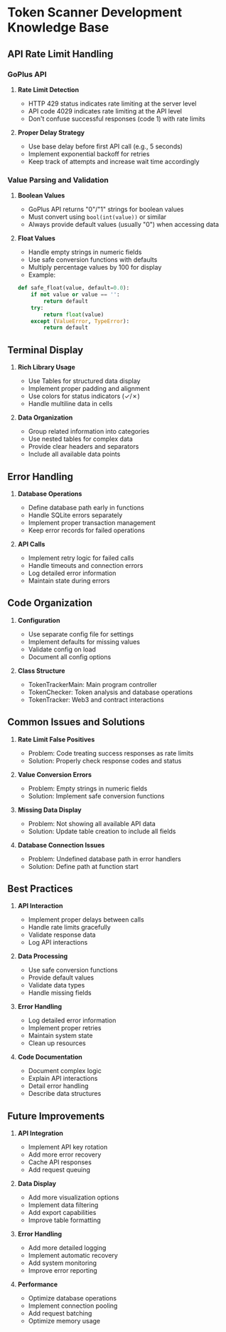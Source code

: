 # Token Scanner Development Knowledge Base

## API Rate Limit Handling

### GoPlus API
1. **Rate Limit Detection**
   - HTTP 429 status indicates rate limiting at the server level
   - API code 4029 indicates rate limiting at the API level
   - Don't confuse successful responses (code 1) with rate limits

2. **Proper Delay Strategy**
   - Use base delay before first API call (e.g., 5 seconds)
   - Implement exponential backoff for retries
   - Keep track of attempts and increase wait time accordingly

### Value Parsing and Validation

1. **Boolean Values**
   - GoPlus API returns "0"/"1" strings for boolean values
   - Must convert using `bool(int(value))` or similar
   - Always provide default values (usually "0") when accessing data

2. **Float Values**
   - Handle empty strings in numeric fields
   - Use safe conversion functions with defaults
   - Multiply percentage values by 100 for display
   - Example:
   ```python
   def safe_float(value, default=0.0):
       if not value or value == '':
           return default
       try:
           return float(value)
       except (ValueError, TypeError):
           return default
   ```

## Terminal Display

1. **Rich Library Usage**
   - Use Tables for structured data display
   - Implement proper padding and alignment
   - Use colors for status indicators (✓/✗)
   - Handle multiline data in cells

2. **Data Organization**
   - Group related information into categories
   - Use nested tables for complex data
   - Provide clear headers and separators
   - Include all available data points

## Error Handling

1. **Database Operations**
   - Define database path early in functions
   - Handle SQLite errors separately
   - Implement proper transaction management
   - Keep error records for failed operations

2. **API Calls**
   - Implement retry logic for failed calls
   - Handle timeouts and connection errors
   - Log detailed error information
   - Maintain state during errors

## Code Organization

1. **Configuration**
   - Use separate config file for settings
   - Implement defaults for missing values
   - Validate config on load
   - Document all config options

2. **Class Structure**
   - TokenTrackerMain: Main program controller
   - TokenChecker: Token analysis and database operations
   - TokenTracker: Web3 and contract interactions

## Common Issues and Solutions

1. **Rate Limit False Positives**
   - Problem: Code treating success responses as rate limits
   - Solution: Properly check response codes and status

2. **Value Conversion Errors**
   - Problem: Empty strings in numeric fields
   - Solution: Implement safe conversion functions

3. **Missing Data Display**
   - Problem: Not showing all available API data
   - Solution: Update table creation to include all fields

4. **Database Connection Issues**
   - Problem: Undefined database path in error handlers
   - Solution: Define path at function start

## Best Practices

1. **API Interaction**
   - Implement proper delays between calls
   - Handle rate limits gracefully
   - Validate response data
   - Log API interactions

2. **Data Processing**
   - Use safe conversion functions
   - Provide default values
   - Validate data types
   - Handle missing fields

3. **Error Handling**
   - Log detailed error information
   - Implement proper retries
   - Maintain system state
   - Clean up resources

4. **Code Documentation**
   - Document complex logic
   - Explain API interactions
   - Detail error handling
   - Describe data structures

## Future Improvements

1. **API Integration**
   - Implement API key rotation
   - Add more error recovery
   - Cache API responses
   - Add request queuing

2. **Data Display**
   - Add more visualization options
   - Implement data filtering
   - Add export capabilities
   - Improve table formatting

3. **Error Handling**
   - Add more detailed logging
   - Implement automatic recovery
   - Add system monitoring
   - Improve error reporting

4. **Performance**
   - Optimize database operations
   - Implement connection pooling
   - Add request batching
   - Optimize memory usage 